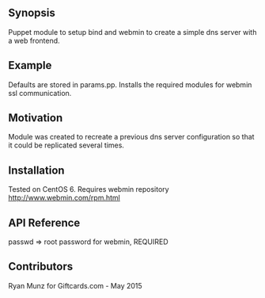 ## Synopsis

Puppet module to setup bind and webmin to create a simple dns server with a web frontend.

## Example

Defaults are stored in params.pp.
Installs the required modules for webmin ssl communication.

## Motivation

Module was created to recreate a previous dns server configuration so that it could be replicated several times.

## Installation

Tested on CentOS 6.
Requires webmin repository http://www.webmin.com/rpm.html

## API Reference

passwd => root password for webmin, REQUIRED

## Contributors

Ryan Munz for Giftcards.com - May 2015

